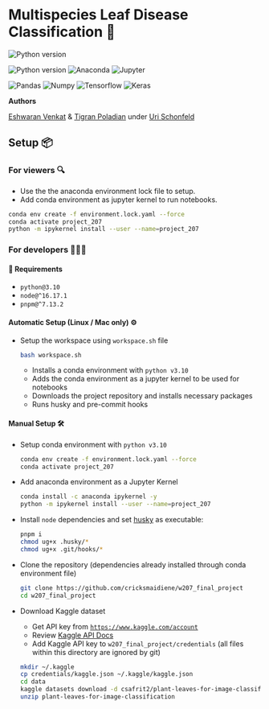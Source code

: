 # Multispecies Leaf Disease Classification 🍃
![Python version](https://img.shields.io/badge/python-v3.10-green)

![Python version](https://img.shields.io/badge/Python-3776AB.svg?style=for-the-badge&logo=Python&logoColor=white)
![Anaconda](https://img.shields.io/badge/Anaconda-44A833.svg?style=for-the-badge&logo=Anaconda&logoColor=white)
![Jupyter](https://img.shields.io/badge/Jupyter-F37626.svg?style=for-the-badge&logo=Jupyter&logoColor=white)

![Pandas](https://img.shields.io/badge/pandas-%23150458.svg?style=for-the-badge&logo=pandas&logoColor=white)
![Numpy](https://img.shields.io/badge/NumPy-013243.svg?style=for-the-badge&logo=NumPy&logoColor=white)
![Tensorflow](https://img.shields.io/badge/TensorFlow-FF6F00.svg?style=for-the-badge&logo=TensorFlow&logoColor=white)
![Keras](https://img.shields.io/badge/Keras-D00000.svg?style=for-the-badge&logo=Keras&logoColor=white)

**Authors**

[Eshwaran Venkat](mailto:eshwaran@ischool.berkeley.edu) & [Tigran Poladian](mailto:tpoladian@ischool.berkeley.edu) under [Uri Schonfeld](mailto:shuri@ischool.berkeley.edu)

## Setup 📦

### For viewers 🔍

* Use the the anaconda environment lock file to setup.
* Add conda environment as jupyter kernel to run notebooks.

```bash
conda env create -f environment.lock.yaml --force
conda activate project_207
python -m ipykernel install --user --name=project_207
```

### For developers 👩🏽‍💻

#### :notebook: Requirements

- `python@3.10`
- `node@^16.17.1`
- `pnpm@^7.13.2`

#### Automatic Setup (Linux / Mac only) ⚙️

* Setup the workspace using `workspace.sh` file

    ```bash
    bash workspace.sh
    ```

    * Installs a conda environment with `python v3.10`
    * Adds the conda environment as a jupyter kernel to be used for notebooks
    * Downloads the project repository and installs necessary packages
    * Runs husky and pre-commit hooks

#### Manual Setup 🛠

* Setup conda environment with `python v3.10`
    ```bash
    conda env create -f environment.lock.yaml --force
    conda activate project_207
    ```
* Add anaconda environment as a Jupyter Kernel
    ```bash
    conda install -c anaconda ipykernel -y
    python -m ipykernel install --user --name=project_207
    ```
* Install `node` dependencies and set [husky](https://typicode.github.io/husky/#/) as executable:
    ```bash
    pnpm i
    chmod ug+x .husky/*
    chmod ug+x .git/hooks/*
    ```

* Clone the repository (dependencies already installed through conda environment file)
    ```bash
    git clone https://github.com/cricksmaidiene/w207_final_project
    cd w207_final_project
    ```

* Download Kaggle dataset
    * Get API key from [`https://www.kaggle.com/account`](https://www.kaggle.com/account)
    * Review [Kaggle API Docs](https://www.kaggle.com/docs/api)
    * Add Kaggle API key to `w207_final_project/credentials` (all files within this directory are ignored by git)

    ```bash
    mkdir ~/.kaggle
    cp credentials/kaggle.json ~/.kaggle/kaggle.json
    cd data
    kaggle datasets download -d csafrit2/plant-leaves-for-image-classification
    unzip plant-leaves-for-image-classification
    ```
